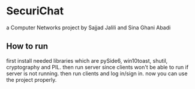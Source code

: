 # SecuriChat
a Computer Networks project
by Sajjad Jalili and Sina Ghani Abadi

## How to run
first install needed libraries which are pySide6, win10toast, shutil, cryptography and PIL.
then run server since clients won't be able to run if server is not running.
then run clients and log in/sign in. now you can use the project properly.
